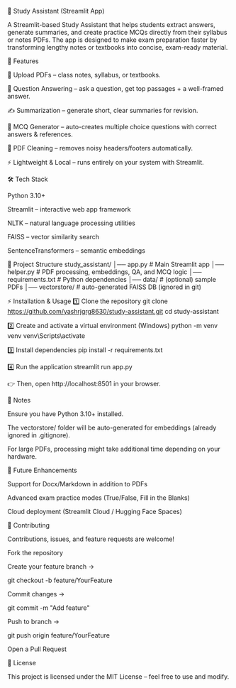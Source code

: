 📘 Study Assistant (Streamlit App)

A Streamlit-based Study Assistant that helps students extract answers, generate summaries, and create practice MCQs directly from their syllabus or notes PDFs.
The app is designed to make exam preparation faster by transforming lengthy notes or textbooks into concise, exam-ready material.

🚀 Features

📂 Upload PDFs – class notes, syllabus, or textbooks.

🔎 Question Answering – ask a question, get top passages + a well-framed answer.

✍️ Summarization – generate short, clear summaries for revision.

📝 MCQ Generator – auto-creates multiple choice questions with correct answers & references.

🧹 PDF Cleaning – removes noisy headers/footers automatically.

⚡ Lightweight & Local – runs entirely on your system with Streamlit.

🛠️ Tech Stack

Python 3.10+

Streamlit – interactive web app framework

NLTK – natural language processing utilities

FAISS – vector similarity search

SentenceTransformers – semantic embeddings

📂 Project Structure
study_assistant/
│── app.py             # Main Streamlit app
│── helper.py          # PDF processing, embeddings, QA, and MCQ logic
│── requirements.txt   # Python dependencies
│── data/              # (optional) sample PDFs
│── vectorstore/       # auto-generated FAISS DB (ignored in git)

⚡ Installation & Usage
1️⃣ Clone the repository
git clone https://github.com/yashrjgrg8630/study-assistant.git
cd study-assistant

2️⃣ Create and activate a virtual environment (Windows)
python -m venv venv
venv\Scripts\activate

3️⃣ Install dependencies
pip install -r requirements.txt

4️⃣ Run the application
streamlit run app.py


👉 Then, open http://localhost:8501
 in your browser.

📌 Notes

Ensure you have Python 3.10+ installed.

The vectorstore/ folder will be auto-generated for embeddings (already ignored in .gitignore).

For large PDFs, processing might take additional time depending on your hardware.

🎯 Future Enhancements

Support for Docx/Markdown in addition to PDFs

Advanced exam practice modes (True/False, Fill in the Blanks)

Cloud deployment (Streamlit Cloud / Hugging Face Spaces)

🤝 Contributing

Contributions, issues, and feature requests are welcome!

Fork the repository

Create your feature branch →

git checkout -b feature/YourFeature


Commit changes →

git commit -m "Add feature"


Push to branch →

git push origin feature/YourFeature


Open a Pull Request

📜 License

This project is licensed under the MIT License – feel free to use and modify.
